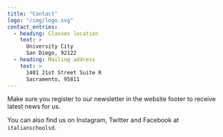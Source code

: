 ```yaml
---
title: "Contact"
logo: "/img/logo.svg"
contact_entries:
  - heading: Classes location
    text: >
      University City
      San Diego, 92122
  - heading: Mailing address
    text: >
      1401 21st Street Suite R
      Sacramento, 95811
---
```


Make sure you register to our newsletter in the website footer to receive latest news for us.

You can also find us on Instagram, Twitter and Facebook at `italianschoolsd`.
